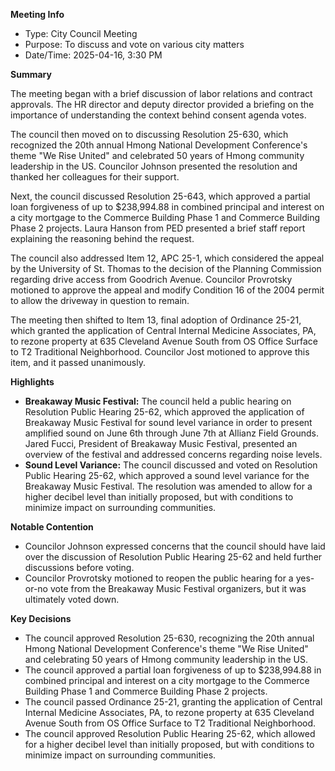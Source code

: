 ---
---

**Meeting Info**
* Type: City Council Meeting
* Purpose: To discuss and vote on various city matters
* Date/Time: 2025-04-16, 3:30 PM

**Summary**

The meeting began with a brief discussion of labor relations and contract approvals. The HR director and deputy director provided a briefing on the importance of understanding the context behind consent agenda votes.

The council then moved on to discussing Resolution 25-630, which recognized the 20th annual Hmong National Development Conference's theme "We Rise United" and celebrated 50 years of Hmong community leadership in the US. Councilor Johnson presented the resolution and thanked her colleagues for their support.

Next, the council discussed Resolution 25-643, which approved a partial loan forgiveness of up to $238,994.88 in combined principal and interest on a city mortgage to the Commerce Building Phase 1 and Commerce Building Phase 2 projects. Laura Hanson from PED presented a brief staff report explaining the reasoning behind the request.

The council also addressed Item 12, APC 25-1, which considered the appeal by the University of St. Thomas to the decision of the Planning Commission regarding drive access from Goodrich Avenue. Councilor Provrotsky motioned to approve the appeal and modify Condition 16 of the 2004 permit to allow the driveway in question to remain.

The meeting then shifted to Item 13, final adoption of Ordinance 25-21, which granted the application of Central Internal Medicine Associates, PA, to rezone property at 635 Cleveland Avenue South from OS Office Surface to T2 Traditional Neighborhood. Councilor Jost motioned to approve this item, and it passed unanimously.

**Highlights**

* **Breakaway Music Festival:** The council held a public hearing on Resolution Public Hearing 25-62, which approved the application of Breakaway Music Festival for sound level variance in order to present amplified sound on June 6th through June 7th at Allianz Field Grounds. Jared Fucci, President of Breakaway Music Festival, presented an overview of the festival and addressed concerns regarding noise levels.
* **Sound Level Variance:** The council discussed and voted on Resolution Public Hearing 25-62, which approved a sound level variance for the Breakaway Music Festival. The resolution was amended to allow for a higher decibel level than initially proposed, but with conditions to minimize impact on surrounding communities.

**Notable Contention**

* Councilor Johnson expressed concerns that the council should have laid over the discussion of Resolution Public Hearing 25-62 and held further discussions before voting.
* Councilor Provrotsky motioned to reopen the public hearing for a yes-or-no vote from the Breakaway Music Festival organizers, but it was ultimately voted down.

**Key Decisions**

* The council approved Resolution 25-630, recognizing the 20th annual Hmong National Development Conference's theme "We Rise United" and celebrating 50 years of Hmong community leadership in the US.
* The council approved a partial loan forgiveness of up to $238,994.88 in combined principal and interest on a city mortgage to the Commerce Building Phase 1 and Commerce Building Phase 2 projects.
* The council passed Ordinance 25-21, granting the application of Central Internal Medicine Associates, PA, to rezone property at 635 Cleveland Avenue South from OS Office Surface to T2 Traditional Neighborhood.
* The council approved Resolution Public Hearing 25-62, which allowed for a higher decibel level than initially proposed, but with conditions to minimize impact on surrounding communities.

